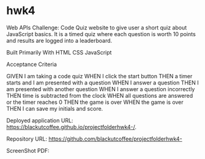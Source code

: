# hwk4
Web APIs Challenge: Code Quiz
website to give user a short quiz about JavaScript basics. It is a timed quiz where each question is worth 10 points and results are logged into a leaderboard.

Built Primarily With
HTML
CSS
JavaScript

Acceptance Criteria

GIVEN I am taking a code quiz WHEN I click the start button THEN a timer starts and I am presented with a question WHEN I answer a question THEN I am presented with another question WHEN I answer a question incorrectly THEN time is subtracted from the clock WHEN all questions are answered or the timer reaches 0 THEN the game is over WHEN the game is over THEN I can save my initials and score. 

Deployed application URL: https://blackutcoffee.github.io/projectfolderhwk4-/.

Repository URL: https://github.com/blackutcoffee/projectfolderhwk4-

ScreenShot PDF: 
